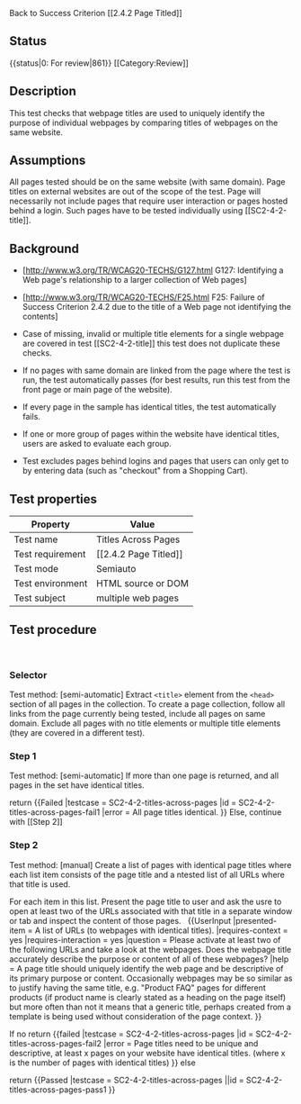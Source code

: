Back to Success Criterion [[2.4.2 Page Titled]]

## Status
{{status|0: For review|861}}
[[Category:Review]]

## Description
This test checks that webpage titles are used to uniquely identify the purpose of individual webpages by comparing titles of webpages on the same website.

## Assumptions
All pages tested should be on the same website (with same domain). Page titles on external websites are out of the scope of the test. Page will necessarily not include pages that require user interaction or pages hosted behind a login. Such pages have to be tested individually using [[SC2-4-2-title]].

## Background

- [http://www.w3.org/TR/WCAG20-TECHS/G127.html G127: Identifying a Web page's relationship to a larger collection of Web pages]
- [http://www.w3.org/TR/WCAG20-TECHS/F25.html F25: Failure of Success Criterion 2.4.2 due to the title of a Web page not identifying the contents]

- Case of missing, invalid or multiple title elements for a single webpage are covered in test [[SC2-4-2-title]] this test does not duplicate these checks.
- If no pages with same domain are linked from the page where the test is run, the test automatically passes (for best results, run this test from the front page or main page of the website).
- If every page in the sample has identical titles, the test automatically fails.
- If one or more group of pages within the website have identical titles, users are asked to evaluate each group.
- Test excludes pages behind logins and pages that users can only get to by entering data (such as "checkout" from a Shopping Cart).

## Test properties

| Property         | Value
|------------------|----
|Test name         |Titles Across Pages
|Test requirement  |[[2.4.2 Page Titled]]
|Test mode         |Semiauto
|Test environment  |HTML source or DOM
|Test subject      |multiple web pages


## Test procedure
 
### Selector
Test method: [semi-automatic]
Extract `<title>` element from the `<head>` section of all pages in the collection. To create a page collection, follow all links from the page currently being tested, include all pages on same domain. Exclude all pages with no title elements or multiple title elements (they are covered in a different test).
 

### Step 1
Test method: [semi-automatic]
If more than one page is returned, and all pages in the set have identical titles.

return {{Failed
|testcase = SC2-4-2-titles-across-pages
|id = SC2-4-2-titles-across-pages-fail1
|error = All page titles identical.
}}
Else, continue with [[Step 2]]
### Step 2
Test method: [manual]
Create a list of pages with identical page titles where each list item consists of the page title and a ntested list of all URLs where that title is used.

For each item in this list.
Present the page title to user and ask the usre to open at least two of the URLs associated with that title in a separate window or tab and inspect the content of those pages.
 
{{UserInput
|presented-item = A list of URLs (to webpages with identical titles).
|requires-context = yes
|requires-interaction = yes
|question = Please activate at least two of the following URLs and take a look at the webpages. Does the webpage title  accurately describe the purpose or content of all of these webpages?
|help = A page title should uniquely identify the web page and be descriptive of its primary purpose or content. Occasionally webpages may be so similar as to justify having the same title, e.g. "Product FAQ" pages for different products (if product name is clearly stated as a heading on the page itself) but more often than not it means that a generic title, perhaps created from a template is being used without consideration of the page context.
}}

If no
return {{failed
|testcase = SC2-4-2-titles-across-pages
|id = SC2-4-2-titles-across-pages-fail2
|error = Page titles need to be unique and descriptive, at least x pages on your website have identical titles. (where x is the number of pages with identical titles)
}}
else 

return {{Passed
|testcase = SC2-4-2-titles-across-pages
||id = SC2-4-2-titles-across-pages-pass1
}}
